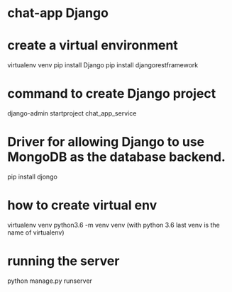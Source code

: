 # chat-app Django 
# create a virtual environment
virtualenv venv
pip install Django
pip install djangorestframework

# command to create Django project

django-admin startproject chat_app_service

# Driver for allowing Django to use MongoDB as the database backend.
pip install djongo

# how to create virtual env
virtualenv venv
python3.6 -m venv venv  (with python 3.6 last venv is the name of virtualenv)

# running the server
python manage.py runserver